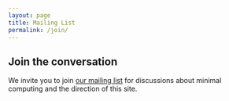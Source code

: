 ```yaml
---
layout: page
title: Mailing List
permalink: /join/
---
```


## Join the conversation
We invite you to join [our mailing list](http://lists.globaloutlookdh.org/listinfo.cgi/mincomp-globaloutlookdh.org) for discussions about minimal computing and the direction of this site.
